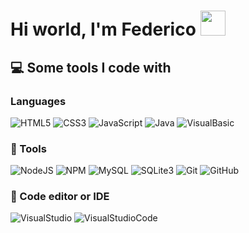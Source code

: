 <h1>Hi world, I'm Federico <img src="https://emojis.slackmojis.com/emojis/images/1547582922/5197/party_blob.gif?1547582922" width="40"/></h1>

<h2>💻 Some tools I code with</h2>
    <h3>Languages</h3>
    <p>
        <img alt="HTML5" src="https://img.shields.io/badge/-HTML5-E34F26?style=flat&logo=html5&logoColor=white"/>
        <img alt="CSS3" src="https://img.shields.io/badge/-CSS3-1572B6?style=flat&logo=css3&logoColor=white"/>
        <img alt="JavaScript" src="https://img.shields.io/badge/-JavaScript-F7DF1E?style=flat&logo=javascript&logoColor=black"/>
        <img alt="Java" src="https://img.shields.io/badge/-Java-007396?style=flat&logo=java&logoColor=white"/>
        <img alt="VisualBasic" src="https://cutt.ly/ogNll57"/>
    </p>
    <h3>🧰 Tools</h3>
    <p>
        <img alt="NodeJS" src="https://img.shields.io/badge/-NodeJS-339933?style=flat&logo=node.js&logoColor=white"/>
        <img alt="NPM" src="https://img.shields.io/badge/-NPM-CB3837?style=flat&logo=NPM&logoColor=white"/>
        <img alt="MySQL" src="https://img.shields.io/badge/-MySQL-4479A1?style=flat&logo=mysql&logoColor=white"/>
        <img alt="SQLite3" src="https://img.shields.io/badge/-SQLite-003B57?style=flat&logo=sqlite&logoColor=white"/>
        <img alt="Git" src="https://img.shields.io/badge/-Git-F05032?style=flat&logo=git&logoColor=white"/>
        <img alt="GitHub" src="https://img.shields.io/badge/-GitHub-181717?style=flat&logo=github&logoColor=white"/>
    </p>
    <h3>📝 Code editor or IDE</h3>
    <p>
    <img alt="VisualStudio" src="https://cutt.ly/vgNvlS9"/>
    <img alt="VisualStudioCode" src="https://bit.ly/36t1Mlt"/>
    </p>

<!--
**FedeZet/FedeZet** is a ✨ _special_ ✨ repository because its `README.md` (this file) appears on your GitHub profile.

Here are some ideas to get you started:

- 🔭 I’m currently working on ...
- 🌱 I’m currently learning ...
- 👯 I’m looking to collaborate on ...
- 🤔 I’m looking for help with ...
- 💬 Ask me about ...
- 📫 How to reach me: ...
- 😄 Pronouns: ...
- ⚡ Fun fact: ...
  -->
